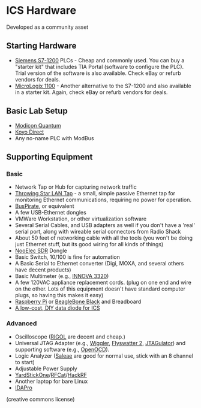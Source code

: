 # ICS Hardware

Developed as a community asset

## Starting Hardware

* [Siemens S7-1200](http://w3.siemens.com/mcms/programmable-logic-controller/en/basic-controller/s7-1200/pages/default.aspx) PLCs - Cheap and commonly used. You can buy a "starter kit" that includes TIA Portal (software to configure the PLC). Trial version of the software is also available. Check eBay or refurb vendors for deals.
* [MicroLogix 1100](http://ab.rockwellautomation.com/Programmable-Controllers/MicroLogix-1100) - Another alternative to the S7-1200 and also available in a starter kit. Again, check eBay or refurb vendors for deals.

## Basic Lab Setup

* [Modicon Quantum](http://www.schneider-electric.com/en/product-range/538-modicon-quantum/)
* [Koyo Direct](http://www.automationdirect.com/adc/Overview/Catalog/Programmable_Controllers/DirectLogic_Series_PLCs_(Micro_to_Small,_Brick_-a-_Modular))
* Any no-name PLC with ModBus

## Supporting Equipment

### Basic

* Network Tap or Hub for capturing network traffic
* [Throwing Star LAN Tap](https://greatscottgadgets.com/throwingstar/) - a small, simple passive Ethernet tap for monitoring Ethernet communications, requiring no power for operation.
* [BusPirate](http://dangerousprototypes.com/docs/Bus_Pirate), or equivalent
* A few USB-Ethernet dongles
* VMWare Workstation, or other virtualization software
* Several Serial Cables, and USB adapters as well if you don't have a 'real' serial port, along with wireable serial connectors from Radio Shack
* About 50 feet of networking cable with all the tools (you won't be doing just Ethernet stuff, but its good wiring for all kinds of things)
* [NooElec SDR](http://www.nooelec.com/store/sdr.html) Dongle
* Basic Switch, 10/100 is fine for automation
* A Basic Serial to Ethernet converter (Digi, MOXA, and several others have decent products)
* Basic Multimeter (e.g., [INNOVA 3320](http://www.amazon.com/INNOVA-3320-Auto-Ranging-Digital-Multimeter/dp/B000EVYGZA))
* A few 120VAC appliance replacement cords. (plug on one end and wire on the other. Lots of this equipment doesn't have standard computer plugs, so having this makes it easy)
* [Raspberry Pi](https://www.raspberrypi.org/products/) or [BeagleBone Black](https://www.sparkfun.com/products/12857) and Breadboard
* [A low-cost, DIY data diode for ICS](https://github.com/wavestone-cdt/dyode)

### Advanced

* Oscilloscope ([RIGOL](http://www.rigolna.com) are decent and cheap.)
* Universal JTAG Adapter (e.g., [Wiggler](http://www.diygadget.com/universal-jtag-adapter-v2-wiggler-and-xilinx-platform-cable-compatible-debrick-routers-modems-and-more.html), [Flyswatter 2](http://www.tincantools.com/JTAG/Flyswatter2.html), [JTAGulator](http://www.grandideastudio.com/portfolio/jtagulator/)) and supporting software (e.g., [OpenOCD](http://openocd.org)).
* Logic Analyzer ([Saleae](https://www.saleae.com) are good for normal use, stick with an 8 channel to start)
* Adjustable Power Supply
* [YardStickOne](https://greatscottgadgets.com/yardstickone/)/[RFCat](http://int3.cc/products/rfcat)/[HackRF](https://greatscottgadgets.com/hackrf/)
* Another laptop for bare Linux
* [IDAPro](https://www.hex-rays.com/products/ida/)

(creative commons license)
